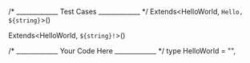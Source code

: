 /* _____________ Test Cases _____________ */
Extends<HelloWorld, `Hello, ${string}`>()

Extends<HelloWorld, `${string}!`>()

/* _____________ Your Code Here _____________ */
type HelloWorld = "",
